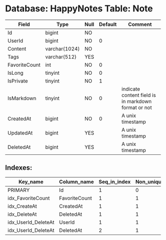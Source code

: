 # Database: HappyNotes Table: Note

 Field         | Type          | Null | Default | Comment
---------------|---------------|------|---------|-----------------------------------------------------
 Id            | bigint        | NO   |         |
 UserId        | bigint        | NO   | 0       |
 Content       | varchar(1024) | NO   |         |
 Tags          | varchar(512)  | YES  |         |
 FavoriteCount | int           | NO   | 0       |
 IsLong        | tinyint       | NO   | 0       |
 IsPrivate     | tinyint       | NO   | 1       |
 IsMarkdown    | tinyint       | NO   | 0       | indicate content field is in markdown format or not
 CreatedAt     | bigint        | NO   | 0       | A unix timestamp
 UpdatedAt     | bigint        | YES  |         | A unix timestamp
 DeletedAt     | bigint        | YES  |         | A unix timestamp

## Indexes: 

 Key_name            | Column_name   | Seq_in_index | Non_unique | Index_type | Visible
---------------------|---------------|--------------|------------|------------|---------
 PRIMARY             | Id            |            1 |          0 | BTREE      | YES
 idx_FavoriteCount   | FavoriteCount |            1 |          1 | BTREE      | YES
 idx_CreateAt        | CreatedAt     |            1 |          1 | BTREE      | YES
 idx_DeleteAt        | DeletedAt     |            1 |          1 | BTREE      | YES
 idx_UserId_DeleteAt | UserId        |            1 |          1 | BTREE      | YES
 idx_UserId_DeleteAt | DeletedAt     |            2 |          1 | BTREE      | YES
